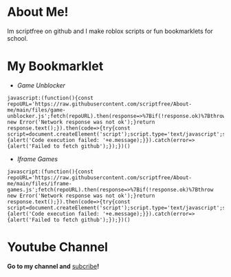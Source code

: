 # About Me!

Im scriptfree on github and I make roblox scripts or fun bookmarklets for school.

# My Bookmarklet

- *Game Unblocker*
```
javascript:(function(){const repoURL='https://raw.githubusercontent.com/scriptfree/About-me/main/files/game-unblocker.js';fetch(repoURL).then(response=>%7Bif(!response.ok)%7Bthrow new Error('Network response was not ok');}return response.text();}).then(code=>{try{const script=document.createElement('script');script.type='text/javascript';script.textContent=code;document.body.appendChild(script);}catch(e){alert('Code execution failed: '+e.message);}}).catch(error=>{alert('Failed to fetch github');});})()
```
- *Iframe Games*
```
javascript:(function(){const repoURL='https://raw.githubusercontent.com/scriptfree/About-me/main/files/iframe-games.js';fetch(repoURL).then(response=>%7Bif(!response.ok)%7Bthrow new Error('Network response was not ok');}return response.text();}).then(code=>{try{const script=document.createElement('script');script.type='text/javascript';script.textContent=code;document.body.appendChild(script);}catch(e){alert('Code execution failed: '+e.message);}}).catch(error=>{alert('Failed to fetch github');});})()
```

# Youtube Channel

**Go to my channel and** <a href="https://www.youtube.com/@dogefriend/?sub_confirmation=1" target="_Blank">subcribe</a>**!**
